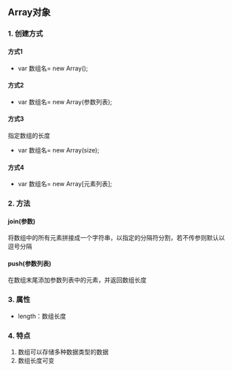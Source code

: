 ## Array对象

### 1. 创建方式

#### 方式1

- var 数组名= new Array();

#### 方式2

- var 数组名= new Array(参数列表);

#### 方式3

指定数组的长度

- var 数组名= new Array(size);

#### 方式4

- var 数组名= new Array[元素列表];

### 2. 方法

#### join(参数)

将数组中的所有元素拼接成一个字符串，以指定的分隔符分割，若不传参则默认以逗号分隔

#### push(参数列表)

在数组末尾添加参数列表中的元素，并返回数组长度

### 3. 属性

- length：数组长度

### 4. 特点

1. 数组可以存储多种数据类型的数据
2. 数组长度可变

